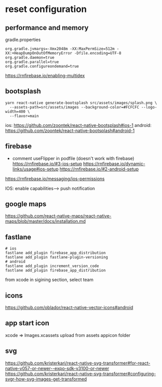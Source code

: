 # reset configuration

## performance and memory
gradle.properties
```
org.gradle.jvmargs=-Xmx2048m -XX:MaxPermSize=512m -XX:+HeapDumpOnOutOfMemoryError -Dfile.encoding=UTF-8
org.gradle.daemon=true
org.gradle.parallel=true
org.gradle.configureondemand=true
```

https://rnfirebase.io/enabling-multidex

## bootsplash 
```
yarn react-native generate-bootsplash src/assets/images/splash.png \
  --assets-path=src/assets/images --background-color=#FCFCFC --logo-width=400 \
  --flavor=main
```
ios: https://github.com/zoontek/react-native-bootsplash#ios-1
android: https://github.com/zoontek/react-native-bootsplash#android-1

## firebase
- comment useFlipper in podfile (doesn't work with firebase)
https://rnfirebase.io/#3-ios-setup
https://rnfirebase.io/dynamic-links/usage#ios-setup
https://rnfirebase.io/#2-android-setup

https://rnfirebase.io/messaging/ios-permissions

IOS: enable capabilities—> push notification
## google maps
https://github.com/react-native-maps/react-native-maps/blob/master/docs/installation.md


## fastlane
```
# ios
fastlane add_plugin firebase_app_distribution
fastlane add_plugin fastlane-plugin-versioning
# android
fastlane add_plugin increment_version_code
fastlane add_plugin firebase_app_distribution

```
from xcode in sigining section, select team

##  icons
https://github.com/oblador/react-native-vector-icons#android

## app start icon
xcode => Images.xcassets upload from assets appicon folder

## svg
https://github.com/kristerkari/react-native-svg-transformer#for-react-native-v057-or-newer--expo-sdk-v3100-or-newer
https://github.com/kristerkari/react-native-svg-transformer#configuring-svgr-how-svg-images-get-transformed
